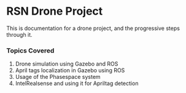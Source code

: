 # RSN Drone Project
This is documentation for a drone project, and the progressive steps through it.

### Topics Covered
1. Drone simulation using Gazebo and ROS
2. April tags localization in Gazebo using ROS
3. Usage of the Phasespace system
4. IntelRealsense and using it for Apriltag detection
